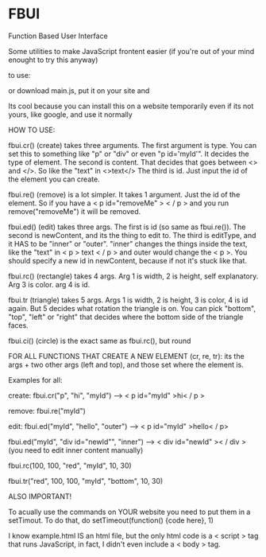 # FBUI
Function
Based
User
Interface

Some utilities to make JavaScript frontent easier (if you're out of your mind enought to try this anyway)

to use:
<script src="http://lib.edensobol.com/fbui/main.js"></script>
or
download main.js, put it on your site and
<script src="/main.js"></script>


Its cool because you can install this on a website temporarily even if its not yours, like google, and use it normally


HOW TO USE:


 
 fbui.cr() (create) takes three arguments.
 The first argument is type. You can set this to something like "p" or "div" or even "p id='myId'". It decides the type of element.
 The second is content. That decides that goes between <> and </>. So like the "text" in <>text</>
 The third is id. Just input the id of the element you can create.
 
 fbui.re() (remove) is a lot simpler. It takes 1 argument. Just the id of the element. So if you have a < p  id="removeMe" > < / p > and you run remove("removeMe") it will be removed.
 
 fbui.ed() (edit) takes three args. The first is id (so same as fbui.re()).
 The second is newContent, and its the thing to edit to. The third is editType, and it HAS to be "inner" or "outer". "inner" changes the things inside the text, like the "text" in < p > text < / p > and outer would change the < p >.
 You should specify a new id in newContent, because if not it's stuck like that.
 
 fbui.rc() (rectangle) takes 4 args. Arg 1 is width, 2 is height, self explanatory. Arg 3 is color. arg 4 is id.
 
 fbui.tr (triangle) takes 5 args. Args 1 is width, 2 is height, 3 is color, 4 is id again. But 5 decides what rotation the triangle is on. You can pick "bottom", "top", "left" or "right" that decides where the bottom side of the triangle faces.
 
 fbui.ci() (circle) is the exact same as fbui.rc(), but round
 
 FOR ALL FUNCTIONS THAT CREATE A NEW ELEMENT (cr, re, tr): its the args + two other args (left and top), and those set where the element is.
 
 Examples for all:
 
 create:
 fbui.cr("p", "hi", "myId") --> < p  id="myId" >hi< / p >
 <br>
   
 remove:
 fbui.re("myId")
 <br>
   
 edit:
 fbui.ed("myId", "hello", "outer") --> < p  id="myId" >hello< / p>
 <br>  
 
 fbui.ed("myId", "div id="newId"", "inner") --> < div  id="newId" >< / div > (you need to edit inner content manually)
 
 fbui.rc(100, 100, "red", "myId", 10, 30)
 <br>

fbui.tr("red", 100, 100, "myId", "bottom", 10, 30)
<br>


ALSO IMPORTANT!

To acually use the commands on YOUR website you need to put them in a setTimout. To do that, do setTimeout(function() {code here}, 1)


I know example.html IS an html file, but the only html code is a < script > tag that runs JavaScript, in fact, I didn't even include a < body > tag.
